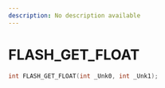 ```yaml
---
description: No description available 
---
```


# FLASH_GET_FLOAT

```cpp
int FLASH_GET_FLOAT(int _Unk0, int _Unk1);
```